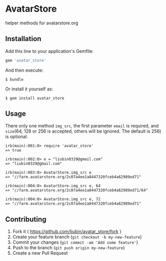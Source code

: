 # AvatarStore

helper methods for avatarstore.org

## Installation

Add this line to your application's Gemfile:

```ruby
gem 'avatar_store'
```

And then execute:

    $ bundle

Or install it yourself as:

    $ gem install avatar_store

## Usage

There only one method `img_src`, the first parameter `email` is required, and `size`(64, 128 or 256 is accepted, others will be ignored. The default is 256) is optional.

```
irb(main):001:0> require 'avatar_store'
=> true

irb(main):002:0> e = "liubin0329@gmail.com"
=> "liubin0329@gmail.com"

irb(main):003:0> AvatarStore.img_src e
=> "//farm.avatarstore.org/2c07a4ee1a8447320fceb4a62989ed71"

irb(main):004:0> AvatarStore.img_src e, 64
=> "//farm.avatarstore.org/2c07a4ee1a8447320fceb4a62989ed71/64"

irb(main):004:0> AvatarStore.img_src e, 72
=> "//farm.avatarstore.org/2c07a4ee1a8447320fceb4a62989ed71"
```


## Contributing

1. Fork it ( https://github.com/liubin/avatar_store/fork )
2. Create your feature branch (`git checkout -b my-new-feature`)
3. Commit your changes (`git commit -am 'Add some feature'`)
4. Push to the branch (`git push origin my-new-feature`)
5. Create a new Pull Request
